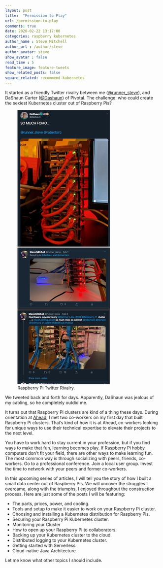 ```yaml
---
layout: post
title:  "Permission to Play"
url: /permission-to-play
comments: true
date: 2020-02-22 13:17:00
categories: raspberry kubernetes
author_name : Steve Mitchell
author_url : /author/steve
author_avatar: steve
show_avatar : false
read_time : 5
feature_image: feature-tweets
show_related_posts: false
square_related: recommend-kubernetes
---
```


It started as a friendly Twitter rivalry between me (<a href="https://twitter.com/runner_steve">@runner_steve</a>), and DaShaun Carter (<a href="https://twitter.com/dashaun">@Dashaun</a>) of Pivotal. The challenge: who could create the sexiest Kubernetes cluster out of Raspberry Pis? 

<figure class="half">
    <a href="/img/post-assets/2020-02-22-permission-to-play/tweet_dashaun.png"><img src="/img/post-assets/2020-02-22-permission-to-play/tweet-dashaun_sm.jpg"></a>
    <a href="/img/post-assets/2020-02-22-permission-to-play/tweet_steve.png"><img src="/img/post-assets/2020-02-22-permission-to-play/tweet-steve_sm.jpg"></a>
    <figcaption>Raspberry Pi Twitter Rivalry.</figcaption>
</figure>

We tweeted back and forth for days. Apparently, DaShaun was jealous of my cabling, so he completely outdid me.

It turns out that Raspberry Pi clusters are kind of a thing these days. During orientation at <a href="https://www.thinkahead.com">Ahead</a>, I met two co-workers on my first day that built Raspberry Pi clusters. That’s kind of how it is at Ahead, co-workers looking for unique ways to use their technical expertise to elevate their projects to the next level.

You have to work hard to stay current in your profession, but if you find ways to make that fun, learning becomes play. If Raspberry Pi hobby computers don't fit your field, there are other ways to make learning fun. The most common way is through socializing with peers, friends, co-workers. Go to a professional conference. Join a local user group. Invest the time to network with your peers and former co-workers.

In this upcoming series of articles, I will tell you the story of how I built a small data center out of Raspberry Pis. We will uncover the struggles I overcame, along with the triumphs, I enjoyed throughout the construction process. Here are just some of the posts I will be featuring: 

* The parts, prices, power, and cooling.
* Tools and setup to make it easier to work on your Raspberry Pi cluster.
* Choosing and installing a Kubernetes distribution for Raspberry Pis.
* Securing your Raspberry Pi Kubernetes cluster.
* Monitoring your Cluster
* How to open up your Raspberry Pi to collaborators.
* Backing up your Kubernetes cluster to the cloud.
* Distributed logging to your Kubernetes cluster.
* Getting started with Serverless
* Cloud-native Java Architecture

Let me know what other topics I should include.

[jekyll]:      http://jekyllrb.com
[jekyll-gh]:   https://github.com/jekyll/jekyll
[jekyll-help]: https://github.com/jekyll/jekyll-help
